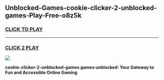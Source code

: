 
## Unblocked-Games-cookie-clicker-2-unblocked-games-Play-Free-o8z5k
<h3>
<a href="https://premium76.site?title=cookie-clicker-2-unblocked-games&ref=23A">CLICK TO PLAY</a></h3>
<hr>

<h3>
<a href="https://premium76.site?title=cookie-clicker-2-unblocked-games&ref=23A">CLICK 2 PLAY</a>
  
</h3>

<a href="https://premium76.site?title=cookie-clicker-2-unblocked-games&ref=23A"><img src="https://clearcache.store/games.png"></a>


**cookie-clicker-2-unblocked-games games unblocked: Your Gateway to Fun and Accessible Online Gaming**
